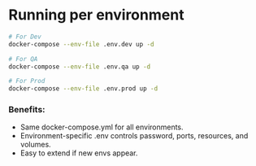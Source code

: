 # Running per environment
```bash
# For Dev
docker-compose --env-file .env.dev up -d

# For QA
docker-compose --env-file .env.qa up -d

# For Prod
docker-compose --env-file .env.prod up -d
```

### Benefits:
- Same docker-compose.yml for all environments.
- Environment-specific .env controls password, ports, resources, and volumes.
- Easy to extend if new envs appear.